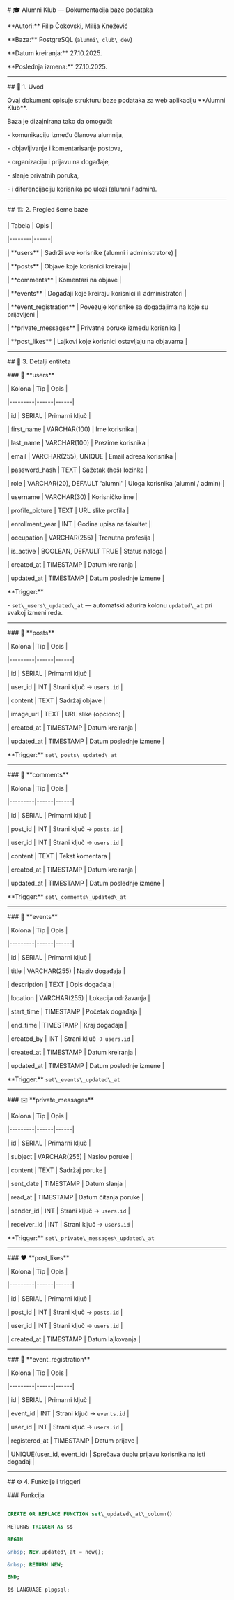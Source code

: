 \# 🎓 Alumni Klub — Dokumentacija baze podataka



\*\*Autori:\*\* Filip Čokovski, Milija Knežević  

\*\*Baza:\*\* PostgreSQL (`alumni\_club\_dev`)  

\*\*Datum kreiranja:\*\* 27.10.2025.  

\*\*Poslednja izmena:\*\* 27.10.2025.  



---



\## 🧩 1. Uvod



Ovaj dokument opisuje strukturu baze podataka za web aplikaciju \*\*Alumni Klub\*\*.  

Baza je dizajnirana tako da omogući:

\- komunikaciju između članova alumnija,  

\- objavljivanje i komentarisanje postova,  

\- organizaciju i prijavu na događaje,  

\- slanje privatnih poruka,  

\- i diferencijaciju korisnika po ulozi (alumni / admin).



---



\## 🏗️ 2. Pregled šeme baze



| Tabela | Opis |

|--------|------|

| \*\*users\*\* | Sadrži sve korisnike (alumni i administratore) |

| \*\*posts\*\* | Objave koje korisnici kreiraju |

| \*\*comments\*\* | Komentari na objave |

| \*\*events\*\* | Događaji koje kreiraju korisnici ili administratori |

| \*\*event\_registration\*\* | Povezuje korisnike sa događajima na koje su prijavljeni |

| \*\*private\_messages\*\* | Privatne poruke između korisnika |

| \*\*post\_likes\*\* | Lajkovi koje korisnici ostavljaju na objavama |



---



\## 🧱 3. Detalji entiteta



\### 👤 \*\*users\*\*

| Kolona | Tip | Opis |

|---------|------|------|

| id | SERIAL | Primarni ključ |

| first\_name | VARCHAR(100) | Ime korisnika |

| last\_name | VARCHAR(100) | Prezime korisnika |

| email | VARCHAR(255), UNIQUE | Email adresa korisnika |

| password\_hash | TEXT | Sažetak (heš) lozinke |

| role | VARCHAR(20), DEFAULT 'alumni' | Uloga korisnika (alumni / admin) |

| username | VARCHAR(30) | Korisničko ime |

| profile\_picture | TEXT | URL slike profila |

| enrollment\_year | INT | Godina upisa na fakultet |

| occupation | VARCHAR(255) | Trenutna profesija |

| is\_active | BOOLEAN, DEFAULT TRUE | Status naloga |

| created\_at | TIMESTAMP | Datum kreiranja |

| updated\_at | TIMESTAMP | Datum poslednje izmene |



\*\*Trigger:\*\*  

\- `set\_users\_updated\_at` — automatski ažurira kolonu `updated\_at` pri svakoj izmeni reda.



---



\### 📝 \*\*posts\*\*

| Kolona | Tip | Opis |

|---------|------|------|

| id | SERIAL | Primarni ključ |

| user\_id | INT | Strani ključ → `users.id` |

| content | TEXT | Sadržaj objave |

| image\_url | TEXT | URL slike (opciono) |

| created\_at | TIMESTAMP | Datum kreiranja |

| updated\_at | TIMESTAMP | Datum poslednje izmene |



\*\*Trigger:\*\* `set\_posts\_updated\_at`



---



\### 💬 \*\*comments\*\*

| Kolona | Tip | Opis |

|---------|------|------|

| id | SERIAL | Primarni ključ |

| post\_id | INT | Strani ključ → `posts.id` |

| user\_id | INT | Strani ključ → `users.id` |

| content | TEXT | Tekst komentara |

| created\_at | TIMESTAMP | Datum kreiranja |

| updated\_at | TIMESTAMP | Datum poslednje izmene |



\*\*Trigger:\*\* `set\_comments\_updated\_at`



---



\### 📅 \*\*events\*\*

| Kolona | Tip | Opis |

|---------|------|------|

| id | SERIAL | Primarni ključ |

| title | VARCHAR(255) | Naziv događaja |

| description | TEXT | Opis događaja |

| location | VARCHAR(255) | Lokacija održavanja |

| start\_time | TIMESTAMP | Početak događaja |

| end\_time | TIMESTAMP | Kraj događaja |

| created\_by | INT | Strani ključ → `users.id` |

| created\_at | TIMESTAMP | Datum kreiranja |

| updated\_at | TIMESTAMP | Datum poslednje izmene |



\*\*Trigger:\*\* `set\_events\_updated\_at`



---



\### ✉️ \*\*private\_messages\*\*

| Kolona | Tip | Opis |

|---------|------|------|

| id | SERIAL | Primarni ključ |

| subject | VARCHAR(255) | Naslov poruke |

| content | TEXT | Sadržaj poruke |

| sent\_date | TIMESTAMP | Datum slanja |

| read\_at | TIMESTAMP | Datum čitanja poruke |

| sender\_id | INT | Strani ključ → `users.id` |

| receiver\_id | INT | Strani ključ → `users.id` |



\*\*Trigger:\*\* `set\_private\_messages\_updated\_at`



---



\### ❤️ \*\*post\_likes\*\*

| Kolona | Tip | Opis |

|---------|------|------|

| id | SERIAL | Primarni ključ |

| post\_id | INT | Strani ključ → `posts.id` |

| user\_id | INT | Strani ključ → `users.id` |

| created\_at | TIMESTAMP | Datum lajkovanja |



---



\### 🧾 \*\*event\_registration\*\*

| Kolona | Tip | Opis |

|---------|------|------|

| id | SERIAL | Primarni ključ |

| event\_id | INT | Strani ključ → `events.id` |

| user\_id | INT | Strani ključ → `users.id` |

| registered\_at | TIMESTAMP | Datum prijave |

| UNIQUE(user\_id, event\_id) | Sprečava duplu prijavu korisnika na isti događaj |



---



\## ⚙️ 4. Funkcije i triggeri



\### Funkcija

```sql

CREATE OR REPLACE FUNCTION set\_updated\_at\_column()

RETURNS TRIGGER AS $$

BEGIN

&nbsp; NEW.updated\_at = now();

&nbsp; RETURN NEW;

END;

$$ LANGUAGE plpgsql;



